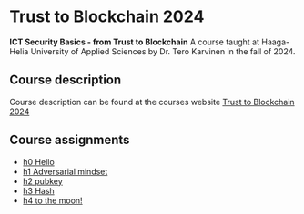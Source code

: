 # Trust to Blockchain 2024

**ICT Security Basics - from Trust to Blockchain**
A course taught at Haaga-Helia University of Applied Sciences by Dr. Tero Karvinen in the fall of 2024. 

## Course description

Course description can be found at the courses website [Trust to Blockchain 2024](https://terokarvinen.com/trust-to-blockchain/)

## Course assignments

- [h0 Hello](https://github.com/TatuE/Trust_to_Blockchain_2024/blob/main/h0_hello.md)
- [h1 Adversarial mindset](https://github.com/TatuE/Trust_to_Blockchain_2024/blob/main/h1_Adversarial_mindset.md)
- [h2 pubkey](https://github.com/TatuE/Trust_to_Blockchain_2024/blob/main/h2_Pubkey.md)
- [h3 Hash](https://github.com/TatuE/Trust_to_Blockchain_2024/blob/main/h3_Hash.md)
- [h4 to the moon!](https://github.com/TatuE/Trust_to_Blockchain_2024/blob/main/h4_To_the_moon.md)
